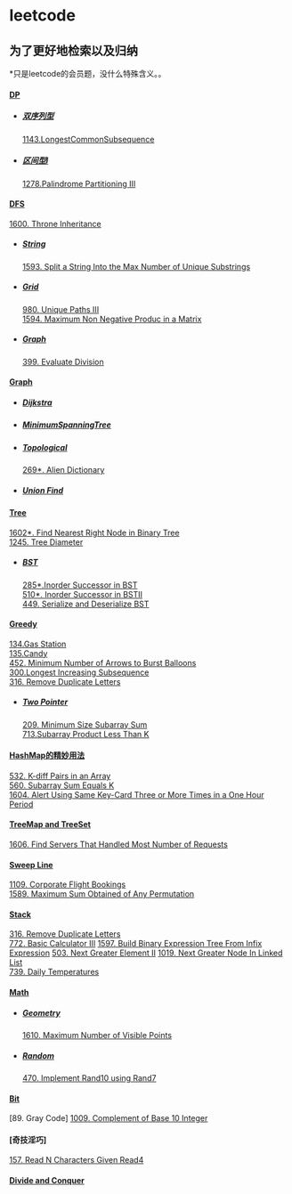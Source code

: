 # leetcode
## 为了更好地检索以及归纳  
*只是leetcode的会员题，没什么特殊含义。。
#### [DP](/DP)  
* ##### [双序列型](/DP/双序列型)  
    [1143.LongestCommonSubsequence]()
* ##### [区间型I](/DP/区间型I)    
    [1278.Palindrome Partitioning III](DP/区间型I/src/_1278_PalindromePartitioningIII.java)  

#### [DFS](/byType/dfs)  
[1600. Throne Inheritance](/byType/Design/1600.%20Throne%20Inheritance)  
* ##### [String](/byType/dfs/string)  
    [1593. Split a String Into the Max Number of Unique Substrings](byType/dfs/string/1593.%20Split%20a%20String%20Into%20the%20Max%20Number%20of%20Unique%20Substrings)  
* ##### [Grid](byType/dfs/grid)
    [980. Unique Paths III](byType/dfs/grid/980.%20Unique%20Paths%20III)  
    [1594. Maximum Non Negative Produc in a Matrix](byType/dfs/grid/1594.%20Maximum%20Non%20Negative%20Produc%20in%20a%20Matrix)
* ##### [Graph](byType/dfs/graph)
    [399. Evaluate Division](/byType/dfs/graph/399.%20Evaluate%20Division)  



#### [Graph](/byType/Graph)  
* ##### [Dijkstra](/byType/Graph/Dijkstra)
* ##### [MinimumSpanningTree](/byType/Graph/MinimumSpanningTree)
* ##### [Topological](/byType/Graph/Topological)  
    [269*. Alien Dictionary](/byType/Graph/Topological/269.%20Alien%20Dictionary)  
* ##### [Union Find](/byType/Graph/Union%20Find)  
    
     
#### [Tree](/byType/Tree)  
[1602*. Find Nearest Right Node in Binary Tree](/byType/Tree/1602.%20Find%20Nearest%20Right%20Node%20in%20Binary%20Tree)  
[1245. Tree Diameter](/byType/Tree/1245.%20Tree%20Diameter)  
* ##### [BST](/byType/Tree/BST)  
    [285*.Inorder Successor in BST](/byType/Tree/BST/285.%20Inorder%20Successor%20in%20BST)  
    [510*. Inorder Successor in BSTII](/byType/Tree/BST/510.%20Inorder%20Successor%20in%20BST%20II)  
    [449. Serialize and Deserialize BST](/byType/Tree/BST/449.%20Serialize%20and%20Deserialize%20BST)  

#### [Greedy](/Greedy)  
[134.Gas Station](/Greedy/134.Gas%20Station)  
[135.Candy](/Greedy/135.Candy)  
[452. Minimum Number of Arrows to Burst Balloons](/Greedy/452.%20Minimum%20Number%20of%20Arrows%20to%20Burst%20Balloons)  
[300.Longest Increasing Subsequence](/Greedy/300.Longest%20Increasing%20Subsequence)  
[316. Remove Duplicate Letters](/Greedy/316.%20Remove%20Duplicate%20Letters)  
* ##### [Two Pointer](/Greedy/Two%20Pointer)  
    [209. Minimum Size Subarray Sum](/Greedy/Two%20Pointer/209.%20Minimum%20Size%20Subarray%20Sum)  
    [713.Subarray Product Less Than K](/Greedy/Two%20Pointer/713.%20Subarray%20Product%20Less%20Than%20K)  


#### [HashMap的精妙用法](/byType/HashMap的精妙用法)  
[532. K-diff Pairs in an Array](/byType/HashMap的精妙用法/532.%20K-diff%20Pairs%20in%20an%20Array)  
[560. Subarray Sum Equals K](/byType/HashMap的精妙用法/560.%20Subarray%20Sum%20Equals%20K)  
[1604. Alert Using Same Key-Card Three or More Times in a One Hour Period](/byType/HashMap的精妙用法/1604.%20Alert%20Using%20Same%20Key-Card%20Three%20or%20More%20Times%20in%20a%20One%20Hour%20Period)  

#### [TreeMap and TreeSet](/byType/TreeMap%20and%20TreeSet)  
[1606. Find Servers That Handled Most Number of Requests](/byType/TreeMap%20and%20TreeSet/1606.%20Find%20Servers%20That%20Handled%20Most%20Number%20of%20Requests)  


#### [Sweep Line](/byType/Sweep%20Line)  
[1109. Corporate Flight Bookings](/byType/Sweep%20Line/1109.%20Corporate%20Flight%20Bookings)  
[1589. Maximum Sum Obtained of Any Permutation](/byType/Sweep%20Line/1589.%20Maximum%20Sum%20Obtained%20of%20Any%20Permutation)  

#### [Stack](/byType/Stack)  
[316. Remove Duplicate Letters](/Greedy/316.%20Remove%20Duplicate%20Letters)  
[772. Basic Calculator III](/byType/Stack/772.%20Basic%20Calculator%20III)
[1597. Build Binary Expression Tree From Infix Expression](/byType/Stack/1597.%20Build%20Binary%20Expression%20Tree%20From%20Infix%20Expression)
[503. Next Greater Element II](/byType/Stack/503.%20Next%20Greater%20Element%20II)
[1019. Next Greater Node In Linked List](/byType/Stack/1019.%20Next%20Greater%20Node%20In%20Linked%20List)  
[739. Daily Temperatures](/byType/Stack/739.%20Daily%20Temperatures)  

#### [Math](/byType/Math)  
* ##### [Geometry](/byType/Math/Geometry)  
    [1610. Maximum Number of Visible Points](/byType/Math/Geometry/1610.%20Maximum%20Number%20of%20Visible%20Points)  
* ##### [Random](/byType/Math/random)  
    [470. Implement Rand10 using Rand7](/byType/Math/random/470.%20Implement%20Rand10%20using%20Rand7)  
    
#### [Bit](/byType/Bit)  
[89. Gray Code]
[1009. Complement of Base 10 Integer](/byType/Bit/1009.%20Complement%20of%20Base%2010%20Integer)  

#### [奇技淫巧]  
[157. Read N Characters Given Read4](/byName/src/157)  

#### [Divide and Conquer](/byType/Divide%20and%20Conquer)  
